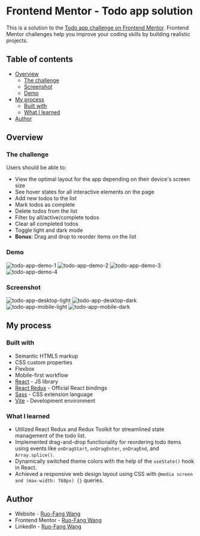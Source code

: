 
<!-- TODO: To complete the README.md -->

# Frontend Mentor - Todo app solution

This is a solution to the [Todo app challenge on Frontend Mentor](https://www.frontendmentor.io/challenges/todo-app-Su1_KokOW). Frontend Mentor challenges help you improve your coding skills by building realistic projects. 

## Table of contents

- [Overview](#overview)
  - [The challenge](#the-challenge)
  - [Screenshot](#screenshot)
  - [Demo](#demo)
- [My process](#my-process)
  - [Built with](#built-with)
  - [What I learned](#what-i-learned)
- [Author](#author)


## Overview

### The challenge

Users should be able to:

- View the optimal layout for the app depending on their device's screen size
- See hover states for all interactive elements on the page
- Add new todos to the list
- Mark todos as complete
- Delete todos from the list
- Filter by all/active/complete todos
- Clear all completed todos
- Toggle light and dark mode
- **Bonus**: Drag and drop to reorder items on the list


### Demo

![todo-app-demo-1](./src/screenshots/todo-app-demo-1.gif)
![todo-app-demo-2](./src/screenshots/todo-app-demo-2.gif)
![todo-app-demo-3](./src/screenshots/todo-app-demo-3.gif)
![todo-app-demo-4](./src/screenshots/todo-app-demo-4.gif)

### Screenshot

![todo-app-desktop-light](./src/screenshots/todo-app-desktop-light.png)
![todo-app-desktop-dark](./src/screenshots/todo-app-desktop-dark.png)
![todo-app-mobile-light](./src/screenshots/todo-app-mobile-light.png)
![todo-app-mobile-dark](./src/screenshots/todo-app-mobile-dark.png)


## My process

### Built with

- Semantic HTML5 markup
- CSS custom properties
- Flexbox
- Mobile-first workflow
- [React](https://reactjs.org/) - JS library
- [React Redux](https://react-redux.js.org/) - Official React bindings
- [Sass](https://sass-lang.com/) - CSS extension language
- [Vite](https://vitejs.dev/) - Development environment


### What I learned

- Utilized React Redux and Redux Toolkit for streamlined state management of the todo list.
- Implemented drag-and-drop functionality for reordering todo items using events like `onDragStart`, `onDragEnter`, `onDragEnd`, and `Array.splice()`.
- Dynamically switched theme colors with the help of the `useState()` hook in React.
- Achieved a responsive web design layout using CSS with `@media screen and (max-width: 768px) {}` queries.

## Author

- Website - [Ruo-Fang Wang](https://wang0857.github.io/myWebPortfolios/)
- Frontend Mentor - [Ruo-Fang Wang](https://www.frontendmentor.io/profile/wang0857)
- LinkedIn - [Ruo-Fang Wang](https://ca.linkedin.com/in/ruo-fang-wang-550269226)

